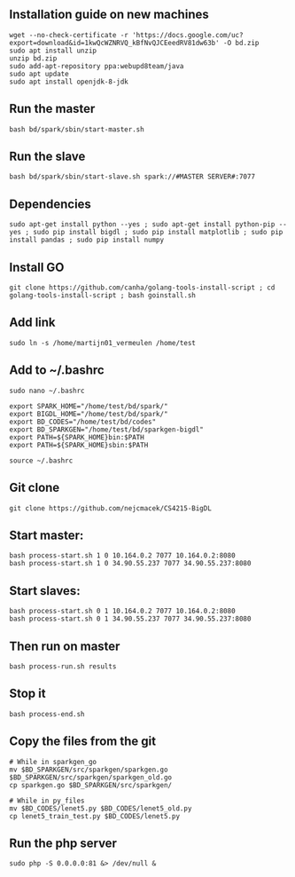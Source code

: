 ## Installation guide on new machines
    wget --no-check-certificate -r 'https://docs.google.com/uc?export=download&id=1kwQcWZNRVQ_kBfNvQJCEeedRV81dw63b' -O bd.zip
    sudo apt install unzip
    unzip bd.zip
    sudo add-apt-repository ppa:webupd8team/java
    sudo apt update
    sudo apt install openjdk-8-jdk

## Run the master
    bash bd/spark/sbin/start-master.sh

## Run the slave
    bash bd/spark/sbin/start-slave.sh spark://#MASTER SERVER#:7077

## Dependencies
    sudo apt-get install python --yes ; sudo apt-get install python-pip --yes ; sudo pip install bigdl ; sudo pip install matplotlib ; sudo pip install pandas ; sudo pip install numpy

## Install GO
    git clone https://github.com/canha/golang-tools-install-script ; cd golang-tools-install-script ; bash goinstall.sh

## Add link
    sudo ln -s /home/martijn01_vermeulen /home/test

## Add to ~/.bashrc
    sudo nano ~/.bashrc
    
    export SPARK_HOME="/home/test/bd/spark/"                                                                            
    export BIGDL_HOME="/home/test/bd/spark/"                                                                            
    export BD_CODES="/home/test/bd/codes"                                                                               
    export BD_SPARKGEN="/home/test/bd/sparkgen-bigdl"   
    export PATH=${SPARK_HOME}bin:$PATH
    export PATH=${SPARK_HOME}sbin:$PATH
    
    source ~/.bashrc

## Git clone
    git clone https://github.com/nejcmacek/CS4215-BigDL

## Start master:
    bash process-start.sh 1 0 10.164.0.2 7077 10.164.0.2:8080
    bash process-start.sh 1 0 34.90.55.237 7077 34.90.55.237:8080          


## Start slaves:
    bash process-start.sh 0 1 10.164.0.2 7077 10.164.0.2:8080
    bash process-start.sh 0 1 34.90.55.237 7077 34.90.55.237:8080      

## Then run on master
    bash process-run.sh results

## Stop it
    bash process-end.sh

## Copy the files from the git
    # While in sparkgen_go 
    mv $BD_SPARKGEN/src/sparkgen/sparkgen.go $BD_SPARKGEN/src/sparkgen/sparkgen_old.go 
    cp sparkgen.go $BD_SPARKGEN/src/sparkgen/
    
    # While in py_files
    mv $BD_CODES/lenet5.py $BD_CODES/lenet5_old.py
    cp lenet5_train_test.py $BD_CODES/lenet5.py
 
## Run the php server
    sudo php -S 0.0.0.0:81 &> /dev/null &